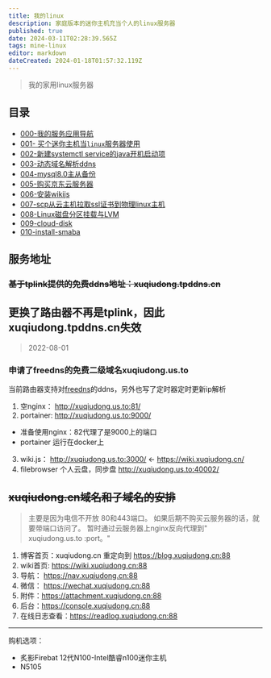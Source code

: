 ```yaml
---
title: 我的linux
description: 家庭版本的迷你主机充当个人的linux服务器
published: true
date: 2024-03-11T02:28:39.565Z
tags: mine-linux
editor: markdown
dateCreated: 2024-01-18T01:57:32.119Z
---
```


> 我的家用linux服务器

## 目录

- [000-我的服务应用导航](/mine-linux/000-serve-application-navigation)
- [001- 买个迷你主机当`linux`服务器使用](/mine-linux/001)
- [002-新建systemctl  service的java开机启动项](/mine-linux/002)
- [003-动态域名解析ddns](/mine-linux/003-ddns)
- [004-mysql8.0主从备份](/mine-linux/004-mysql-master-slave)
- [005-购买京东云服务器](/mine-linux/05-购买京东云服务器)
- [006-安装wikijs](/mine-linux/006-intsall-wikijs)
- [007-scp从云主机拉取ssl证书到物理linux主机](/mine-linux/007-scp-fetch-file)
- [008-Linux磁盘分区挂载与LVM](/mine-linux/008-Disk_partition_mounting_and_LVM)
- [009-cloud-disk](/mine-linux/009-cloud-disk)
- [010-install-smaba](/mine-linux/010-install-smaba)

## 服务地址

### ~~基于tplink提供的免费ddns地址：xuqiudong.tpddns.cn~~

## 更换了路由器不再是tplink，因此xuqiudong.tpddns.cn失效
> 2022-08-01
### 申请了freedns的免费二级域名xuqiudong.us.to
当前路由器支持对[freedns](https://freedns.afraid.org/)的ddns，另外也写了定时器定时更新ip解析
1. 空nginx：  http://xuqiudong.us.to:81/
2. portainer: http://xuqiudong.us.to:9000/  
  - 准备使用nginx：82代理了是9000上的端口
  - portainer 运行在docker上
3. wiki.js：   http://xuqiudong.us.to:3000/ ← https://wiki.xuqiudong.cn/
4. filebrowser 个人云盘，同步盘 http://xuqiudong.us.to:40002/

## ~~xuqiudong.cn域名和子域名的安排~~
> 主要是因为电信不开放 80和443端口。 如果后期不购买云服务器的话，就要带端口访问了。 暂时通过云服务器上nginx反向代理到" xuqiudong.us.to :port。"


1. 博客首页：xuqiudong.cn 重定向到 https://blog.xuqiudong.cn:88
2. wiki首页: https://wiki.xuqiudong.cn:88
3. 导航： https://nav.xuqiudong.cn:88
4. 微信： https://wechat.xuqiudong.cn:88
5. 附件：https://attachment.xuqiudong.cn:88
6. 后台：https://console.xuqiudong.cn:88
7. 在线日志查看：https://readlog.xuqiudong.cn:88

----
购机选项：
- 炙影Firebat 12代N100-Intel酷睿n100迷你主机
- N5105

